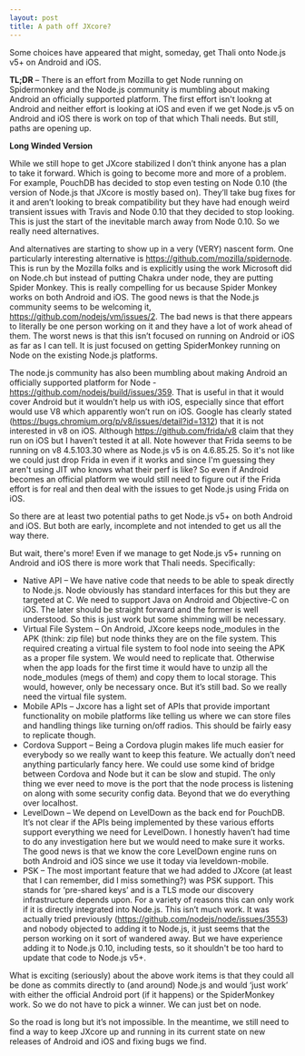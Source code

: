 ```yaml
---
layout: post
title: A path off JXcore?
---
```

Some choices have appeared that might, someday, get Thali onto Node.js v5+ on Android and iOS.

__TL;DR__ – There is an effort from Mozilla to get Node running on Spidermonkey and the Node.js community is mumbling about making Android an officially supported platform. The first effort isn't lookng at Android and neither effort is looking at iOS and even if we get Node.js v5 on Android and iOS there is work on top of that which Thali needs. But still, paths are opening up.

__Long Winded Version__

While we still hope to get JXcore stabilized I don’t think anyone has a plan to take it forward. Which is going to become more and more of a problem. For example, PouchDB has decided to stop even testing on Node 0.10 (the version of Node.js that JXcore is mostly based on). They’ll take bug fixes for it and aren’t looking to break compatibility but they have had enough weird transient issues with Travis and Node 0.10 that they decided to stop looking. This is just the start of the inevitable march away from Node 0.10. So we really need alternatives.

And alternatives are starting to show up in a very (VERY) nascent form. One particularly interesting alternative is https://github.com/mozilla/spidernode. This is run by the Mozilla folks and is explicitly using the work Microsoft did on Node.ch but instead of putting Chakra under node, they are putting Spider Monkey. This is really compelling for us because Spider Monkey works on both Android and iOS. The good news is that the Node.js community seems to be welcoming it, https://github.com/nodejs/vm/issues/2. The bad news is that there appears to literally be one person working on it and they have a lot of work ahead of them. The worst news is that this isn’t focused on running on Android or iOS as far as I can tell. It is just focused on getting SpiderMonkey running on Node on the existing Node.js platforms.

The node.js community has also been mumbling about making Android an officially supported platform for Node - https://github.com/nodejs/build/issues/359. That is useful in that it would cover Android but it wouldn’t help us with iOS, especially since that effort would use V8 which apparently won’t run on iOS. Google has clearly stated (https://bugs.chromium.org/p/v8/issues/detail?id=1312) that it is not interested in v8 on iOS. Although https://github.com/frida/v8 claim that they run on iOS but I haven’t tested it at all. Note however that Frida seems to be running on v8 4.5.103.30 where as Node.js v5 is on 4.6.85.25. So it's not like we could just drop Frida in even if it works and since I'm guessing they aren't using JIT who knows what their perf is like? So even if Android becomes an official platform we would still need to figure out if the Frida effort is for real and then deal with the issues to get Node.js using Frida on iOS.

So there are at least two potential paths to get Node.js v5+ on both Android and iOS. But both are early, incomplete and not intended to get us all the way there.

But wait, there's more! Even if we manage to get Node.js v5+ running on Android and iOS there is more work that Thali needs. Specifically:

* Native API – We have native code that needs to be able to speak directly to Node.js. Node obviously has standard interfaces for this but they are targeted at C. We need to support Java on Android and Objective-C on iOS. The later should be straight forward and the former is well understood. So this is just work but some shimming will be necessary. 
* Virtual File System – On Android, JXcore keeps node_modules in the APK (think: zip file) but node thinks they are on the file system. This required creating a virtual file system to fool node into seeing the APK as a proper file system. We would need to replicate that. Otherwise when the app loads for the first time it would have to unzip all the node_modules (megs of them) and copy them to local storage. This would, however, only be necessary once. But it’s still bad. So we really need the virtual file system.
* Mobile APIs – Jxcore has a light set of APIs that provide important functionality on mobile platforms like telling us where we can store files and handling things like turning on/off radios. This should be fairly easy to replicate though.
* Cordova Support – Being a Cordova plugin makes life much easier for everybody so we really want to keep this feature. We actually don’t need anything particularly fancy here. We could use some kind of bridge between Cordova and Node but it can be slow and stupid. The only thing we ever need to move is the port that the node process is listening on along with some security config data. Beyond that we do everything over localhost.
* LevelDown – We depend on LevelDown as the back end for PouchDB. It’s not clear if the APIs being implemented by these various efforts support everything we need for LevelDown. I honestly haven’t had time to do any investigation here but we would need to make sure it works. The good news is that we know the core LevelDown engine runs on both Android and iOS since we use it today via leveldown-mobile.
* PSK – The most important feature that we had added to JXcore (at least that I can remember, did I miss something?) was PSK support. This stands for ‘pre-shared keys’ and is a TLS mode our discovery infrastructure depends upon. For a variety of reasons this can only work if it is directly integrated into Node.js. This isn’t much work. It was actually tried previously (https://github.com/nodejs/node/issues/3553) and nobody objected to adding it to Node.js, it just seems that the person working on it sort of wandered away. But we have experience adding it to Node.js 0.10, including tests, so it shouldn't be too hard to update that code to Node.js v5+.

What is exciting (seriously) about the above work items is that they could all be done as commits directly to (and around) Node.js and would ‘just work’ with either the official Android port (if it happens) or the SpiderMonkey work. So we do not have to pick a winner. We can just bet on node.

So the road is long but it’s not impossible. In the meantime, we still need to find a way to keep JXcore up and running in its current state on new releases of Android and iOS and fixing bugs we find.
